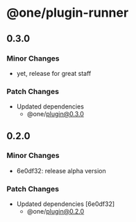 # @one/plugin-runner

## 0.3.0

### Minor Changes

- yet, release for great staff

### Patch Changes

- Updated dependencies
  - @one/plugin@0.3.0

## 0.2.0

### Minor Changes

- 6e0df32: release alpha version

### Patch Changes

- Updated dependencies [6e0df32]
  - @one/plugin@0.2.0
